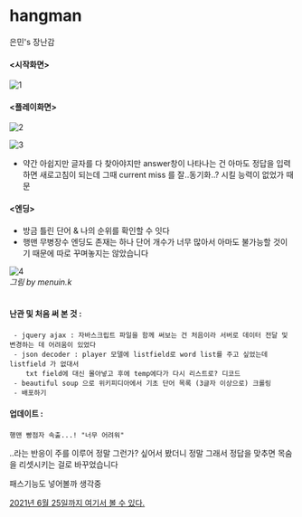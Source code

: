 # hangman
은민's 장난감

#### <시작화면>
![1](https://user-images.githubusercontent.com/63971484/112332186-de0d6880-8cfc-11eb-96dd-22a39b36611c.JPG)

#### <플레이화면>
![2](https://user-images.githubusercontent.com/63971484/112332605-380e2e00-8cfd-11eb-9a6d-7e9563b59990.JPG)

![3](https://user-images.githubusercontent.com/63971484/112333040-976c3e00-8cfd-11eb-87ea-e3f866ff842b.JPG)
<br>
- 약간 아쉽지만 글자를 다 찾아야지만 answer창이 나타나는 건 아마도 정답을 입력하면 새로고침이 되는데
  그때 current miss 를 잘..동기화..? 시킬 능력이 없었가 때문
  
#### <엔딩>
- 방금 틀린 단어 & 나의 순위를 확인할 수 잇다
- 행맨 무병장수 엔딩도 존재는 하나 단어 개수가 너무 많아서 아마도 불가능할 것이기 때문에 따로 꾸며놓지는 않았습니다

![4](https://user-images.githubusercontent.com/63971484/112333396-e9ad5f00-8cfd-11eb-9b42-6a73f71198f3.JPG)  
_그림 by menuin.k_
<br><br>

#### 난관 및 처음 써 본 것 :  
```
 - jquery ajax : 자바스크립트 파일을 함께 써보는 건 처음이라 서버로 데이터 전달 및 변경하는 데 어려움이 있었다
 - json decoder : player 모델에 listfield로 word list를 주고 싶었는데 listfield 가 없대서 
    txt field에 대신 몰아넣고 후에 temp에다가 다시 리스트로? 디코드
 - beautiful soup 으로 위키피디아에서 기초 단어 목록 (3글자 이상으로) 크롤링
 - 배포하기
```


#### 업데이트 :
```
행맨 빵점자 속출...! "너무 어려워"
```
..라는 반응이 주를 이루어 정말 그런가? 싶어서 봤더니 정말 그래서
정답을 맞추면 목숨을 리셋시키는 걸로 바꾸었습니다

패스기능도 넣어볼까 생각중

[2021년 6월 25일까지 여기서 볼 수 있다. ](http://menuin.pythonanywhere.com/)
